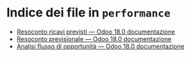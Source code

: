 # Indice dei file in `performance`

- [Resoconto ricavi previsti — Odoo 18.0 documentazione](./expected_revenue_report.md)
- [Resoconto previsionale — Odoo 18.0 documentazione](./forecast_report.md)
- [Analisi flusso di opportunità — Odoo 18.0 documentazione](./win_loss.md)
